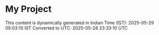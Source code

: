 # My Project

This content is dynamically generated in Indian Time (IST): 2025-05-29 05:03:10 IST
Converted to UTC: 2025-05-28 23:33:10 UTC
